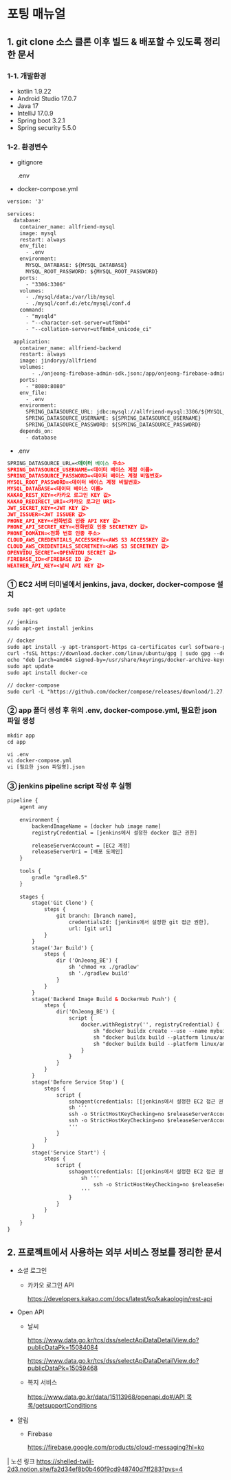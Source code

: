 # 포팅 매뉴얼

## 1. git clone 소스 클론 이후 빌드 & 배포할 수 있도록 정리한 문서

### 1-1. 개발환경

- kotlin 1.9.22
- Android Studio 17.0.7
- Java 17
- IntelliJ 17.0.9
- Spring boot 3.2.1
- Spring security 5.5.0

### 1-2. 환경변수

- gitignore
    
    .env
    

- docker-compose.yml

```xml
version: '3'

services:
  database:
    container_name: allfriend-mysql
    image: mysql
    restart: always
    env_file:
      - .env
    environment:
      MYSQL_DATABASE: ${MYSQL_DATABASE}
      MYSQL_ROOT_PASSWORD: ${MYSQL_ROOT_PASSWORD}
    ports:
      - "3306:3306"
    volumes:
      - ./mysql/data:/var/lib/mysql
      - ./mysql/conf.d:/etc/mysql/conf.d
    command:
      - "mysqld"
      - "--character-set-server=utf8mb4"
      - "--collation-server=utf8mb4_unicode_ci"

  application:
    container_name: allfriend-backend
    restart: always
    image: jindoryy/allfriend
    volumes:
        - ./onjeong-firebase-admin-sdk.json:/app/onjeong-firebase-admin-sdk.json
    ports:
      - "8080:8080"
    env_file:
      - .env
    environment:
      SPRING_DATASOURCE_URL: jdbc:mysql://allfriend-mysql:3306/${MYSQL_DATABASE}?useSSL=false&allowPublicKeyRetrieval=true
      SPRING_DATASOURCE_USERNAME: ${SPRING_DATASOURCE_USERNAME}
      SPRING_DATASOURCE_PASSWORD: ${SPRING_DATASOURCE_PASSWORD}
    depends_on:
      - database
```

- .env

```xml
SPRING_DATASOURCE_URL=<데이터 베이스 주소>
SPRING_DATASOURCE_USERNAME=<데이터 베이스 계정 이름>
SPRING_DATASOURCE_PASSWORD=<데이터 베이스 계정 비밀번호>
MYSQL_ROOT_PASSWORD=<데이터 베이스 계정 비밀번호>
MYSQL_DATABASE=<데이터 베이스 이름>
KAKAO_REST_KEY=<카카오 로그인 KEY 값>
KAKAO_REDIRECT_URI=<카카오 로그인 URI>
JWT_SECRET_KEY=<JWT KEY 값>
JWT_ISSUER=<JWT ISSUER 값>
PHONE_API_KEY=<전화번호 인증 API KEY 값>
PHONE_API_SECRET_KEY=<전화번호 인증 SECRETKEY 값>
PHONE_DOMAIN=<전화 번호 인증 주소>
CLOUD_AWS_CREDENTIALS_ACCESSKEY=<AWS S3 ACCESSKEY 값>
CLOUD_AWS_CREDENTIALS_SECRETKEY=<AWS S3 SECRETKEY 값>
OPENVIDU_SECRET=<OPENVIDU SECRET 값>
FIREBASE_ID=<FIREBASE ID 값>
WEATHER_API_KEY=<날씨 API KEY 값>
```

### ① EC2 서버 터미널에서 jenkins, java, docker, docker-compose 설치

```xml
sudo apt-get update

// jenkins
sudo apt-get install jenkins

// docker
sudo apt install -y apt-transport-https ca-certificates curl software-properties-common
curl -fsSL https://download.docker.com/linux/ubuntu/gpg | sudo gpg --dearmor -o /usr/share/keyrings/docker-archive-keyring.gpg
echo "deb [arch=amd64 signed-by=/usr/share/keyrings/docker-archive-keyring.gpg] https://download.docker.com/linux/ubuntu $(lsb_release -cs) stable" | sudo tee /etc/apt/sources.list.d/docker.list > /dev/null
sudo apt update
sudo apt install docker-ce

// docker-compose
sudo curl -L "https://github.com/docker/compose/releases/download/1.27.4/docker-compose-$(uname -s)-$(uname -m)" -o /usr/local/bin/docker-compose
```

### ② app 폴더 생성 후 위의 .env, docker-compose.yml, 필요한 json 파일 생성

```xml
mkdir app
cd app

vi .env
vi docker-compose.yml
vi [필요한 json 파일명].json
```

### ③ jenkins pipeline script 작성 후 실행

```xml
pipeline {
    agent any
    
    environment {
        backendImageName = [docker hub image name]
        registryCredential = [jenkins에서 설정한 docker 접근 권한]
        
        releaseServerAccount = [EC2 계정]
        releaseServerUri = [배포 도메인]
    }
    
    tools {
        gradle "gradle8.5"
    }
        
    stages {
        stage('Git Clone') {
            steps {
                git branch: [branch name],
                    credentialsId: [jenkins에서 설정한 git 접근 권한],
                    url: [git url]
            }
        }
        stage('Jar Build') {
            steps {
                dir ('OnJeong_BE') {
                    sh 'chmod +x ./gradlew'
                    sh './gradlew build'
                }
            }
        }
        stage('Backend Image Build & DockerHub Push') {
            steps {
                dir('OnJeong_BE') {
                    script {
                        docker.withRegistry('', registryCredential) {
                            sh "docker buildx create --use --name mybuilder"
                            sh "docker buildx build --platform linux/amd64,linux/arm64 -t $backendImageName:$BUILD_NUMBER --push ."
                            sh "docker buildx build --platform linux/amd64,linux/arm64 -t $backendImageName:latest --push ."
                        }
                    }
                }
            }
        }
        stage('Before Service Stop') {
            steps {
                script {
                    sshagent(credentials: [[jenkins에서 설정한 EC2 접근 권한]]) {
                    sh '''
                    ssh -o StrictHostKeyChecking=no $releaseServerAccount@$releaseServerUri "cd app; sudo docker-compose down"
                    ssh -o StrictHostKeyChecking=no $releaseServerAccount@$releaseServerUri "cd app; sudo docker rmi $backendImageName:latest"
                    '''
                }
            }
        }
        stage('Service Start') {
            steps {
                script {
                    sshagent(credentials: [[jenkins에서 설정한 EC2 접근 권한]) {
                        sh '''
                            ssh -o StrictHostKeyChecking=no $releaseServerAccount@$releaseServerUri "cd app; sudo docker-compose -f docker-compose.yml up -d"
                        '''
                    }
                }
            }
        }
    }
}
```

## 2. 프로젝트에서 사용하는 외부 서비스 정보를 정리한 문서

- 소셜 로그인
    - 카카오 로그인 API
        
        https://developers.kakao.com/docs/latest/ko/kakaologin/rest-api
        
- Open API
    - 날씨
        
        https://www.data.go.kr/tcs/dss/selectApiDataDetailView.do?publicDataPk=15084084
        
        https://www.data.go.kr/tcs/dss/selectApiDataDetailView.do?publicDataPk=15059468
        
    - 복지 서비스
        
        [https://www.data.go.kr/data/15113968/openapi.do#/API 목록/getsupportConditions](https://www.data.go.kr/data/15113968/openapi.do#/API%20%EB%AA%A9%EB%A1%9D/getsupportConditions)
        
- 알림
    - Firebase
        
        https://firebase.google.com/products/cloud-messaging?hl=ko

| 노션 링크
https://shelled-twill-2d3.notion.site/fa2d34ef8b0b460f9cd948740d7ff283?pvs=4
